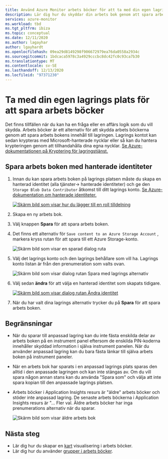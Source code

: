 ```yaml
---
title: Använd Azure Monitor arbets böcker för att ta med din egen lagring
description: Lär dig hur du skyddar din arbets bok genom att spara arbets bokens innehåll på lagrings platsen
services: azure-monitor
ms.workload: tbd
ms.tgt_pltfrm: ibiza
ms.topic: conceptual
ms.date: 12/11/2020
ms.author: lagayhar
author: lgayhardt
ms.openlocfilehash: 09ea29d8149298f906672979ea76da0558a2934c
ms.sourcegitcommit: 1bdcaca5978c3a4929cccbc8dc42fc0c93ca7b30
ms.translationtype: MT
ms.contentlocale: sv-SE
ms.lasthandoff: 12/13/2020
ms.locfileid: "97371230"
---
```

# <a name="bring-your-own-storage-to-save-workbooks"></a>Ta med din egen lagrings plats för att spara arbets böcker

Det finns tillfällen när du kan ha en fråga eller en affärs logik som du vill skydda. Arbets böcker är ett alternativ för att skydda arbets böckerna genom att spara arbets bokens innehåll till lagringen. Lagrings kontot kan sedan krypteras med Microsoft-hanterade nycklar eller så kan du hantera krypteringen genom att tillhandahålla dina egna nycklar. [Se Azure-dokumentationen på Kryptering för lagringstjänst.](../../storage/common/storage-service-encryption.md)

## <a name="saving-workbook-with-managed-identities"></a>Spara arbets boken med hanterade identiteter

1. Innan du kan spara arbets boken på lagrings platsen måste du skapa en hanterad identitet (alla tjänster-> hanterade identiteter) och ge den `Storage Blob Data Contributor` åtkomst till ditt lagrings konto. [Se Azure-dokumentation om hanterade identiteter.](../../active-directory/managed-identities-azure-resources/how-to-manage-ua-identity-portal.md)

    [![Skärm bild som visar hur du lägger till en roll tilldelning](./media/workbooks-bring-your-own-storage/add-identity-role-assignment.png)](./media/workbooks-bring-your-own-storage/add-identity-role-assignment.png#lightbox)

2. Skapa en ny arbets bok.
3. Välj knappen **Spara** för att spara arbets boken.
4. Det finns ett alternativ för `Save content to an Azure Storage Account` , markera kryss rutan för att spara till ett Azure Storage-konto.

    ![Skärm bild som visar en sparad dialog ruta](./media/workbooks-bring-your-own-storage/saved-dialog-default.png)

5. Välj det lagrings konto och den lagrings behållare som vill ha. Lagrings konto listan är från den prenumeration som valts ovan.

    ![Skärm bild som visar dialog rutan Spara med lagrings alternativ](./media/workbooks-bring-your-own-storage/save-dialog-with-storage.png)

6. Välj sedan **ändra** för att välja en hanterad identitet som skapats tidigare.

    [![Skärm bild som visar dialog rutan Ändra identitet](./media/workbooks-bring-your-own-storage/change-managed-identity.png)](./media/workbooks-bring-your-own-storage/change-managed-identity.png#lightbox)

7. När du har valt dina lagrings alternativ trycker du på **Spara** för att spara arbets boken.

## <a name="limitations"></a>Begränsningar

- När du sparar till anpassad lagring kan du inte fästa enskilda delar av arbets boken på en instrument panel eftersom de enskilda PIN-koderna innehåller skyddad information i själva instrument panelen. När du använder anpassad lagring kan du bara fästa länkar till själva arbets boken på instrument paneler.
- När en arbets bok har sparats i en anpassad lagrings plats sparas den alltid i den anpassade lagringen och kan inte stängas av. Om du vill spara någon annan stans kan du använda "Spara som" och välja att inte spara kopian till den anpassade lagrings platsen.
- Arbets böcker i Application Insights resurs är "äldre" arbets böcker och stöder inte anpassad lagring. De senaste arbets böckerna i Application Insights resurs är "... Fler val. Äldre arbets böcker har inga prenumerations alternativ när du sparar.

   ![Skärm bild som visar äldre arbets bok](./media/workbooks-bring-your-own-storage/legacy-workbooks.png)

## <a name="next-steps"></a>Nästa steg

- Lär dig hur du skapar en [kart](workbooks-map-visualizations.md) visualisering i arbets böcker.
- Lär dig hur du använder [grupper i arbets böcker](workbooks-groups.md).